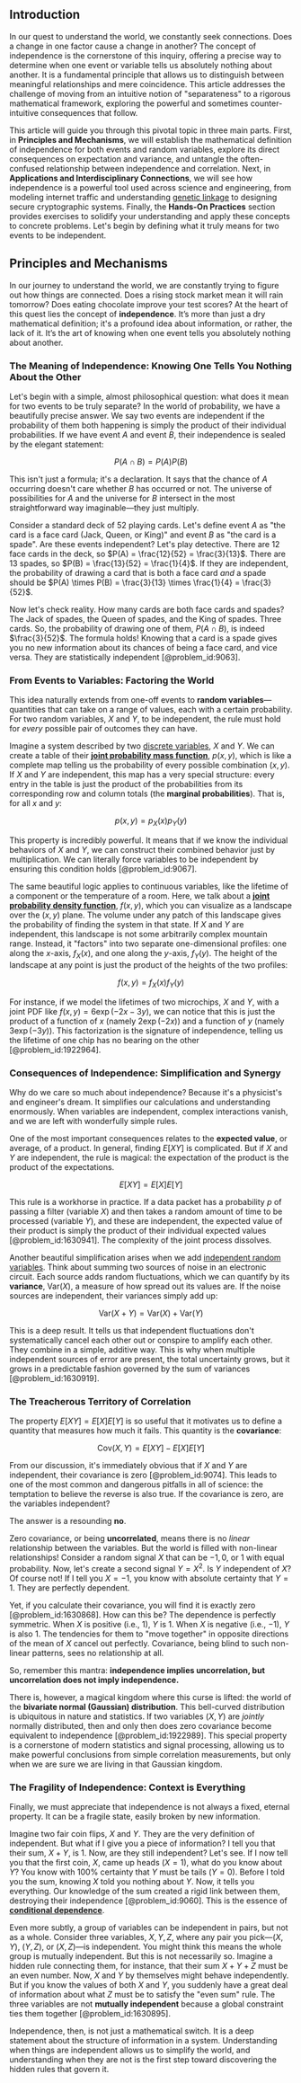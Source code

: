 ## Introduction
In our quest to understand the world, we constantly seek connections. Does a change in one factor cause a change in another? The concept of independence is the cornerstone of this inquiry, offering a precise way to determine when one event or variable tells us absolutely nothing about another. It is a fundamental principle that allows us to distinguish between meaningful relationships and mere coincidence. This article addresses the challenge of moving from an intuitive notion of "separateness" to a rigorous mathematical framework, exploring the powerful and sometimes counter-intuitive consequences that follow.

This article will guide you through this pivotal topic in three main parts. First, in **Principles and Mechanisms**, we will establish the mathematical definition of independence for both events and random variables, explore its direct consequences on expectation and variance, and untangle the often-confused relationship between independence and correlation. Next, in **Applications and Interdisciplinary Connections**, we will see how independence is a powerful tool used across science and engineering, from modeling internet traffic and understanding [genetic linkage](@article_id:137641) to designing secure cryptographic systems. Finally, the **Hands-On Practices** section provides exercises to solidify your understanding and apply these concepts to concrete problems. Let's begin by defining what it truly means for two events to be independent.

## Principles and Mechanisms

In our journey to understand the world, we are constantly trying to figure out how things are connected. Does a rising stock market mean it will rain tomorrow? Does eating chocolate improve your test scores? At the heart of this quest lies the concept of **independence**. It’s more than just a dry mathematical definition; it's a profound idea about information, or rather, the lack of it. It’s the art of knowing when one event tells you absolutely nothing about another.

### The Meaning of Independence: Knowing One Tells You Nothing About the Other

Let's begin with a simple, almost philosophical question: what does it mean for two events to be truly separate? In the world of probability, we have a beautifully precise answer. We say two events are independent if the probability of them both happening is simply the product of their individual probabilities. If we have event $A$ and event $B$, their independence is sealed by the elegant statement:

$$
P(A \cap B) = P(A)P(B)
$$

This isn't just a formula; it's a declaration. It says that the chance of $A$ occurring doesn't care whether $B$ has occurred or not. The universe of possibilities for $A$ and the universe for $B$ intersect in the most straightforward way imaginable—they just multiply.

Consider a standard deck of 52 playing cards. Let's define event $A$ as "the card is a face card (Jack, Queen, or King)" and event $B$ as "the card is a spade". Are these events independent? Let's play detective. There are 12 face cards in the deck, so $P(A) = \frac{12}{52} = \frac{3}{13}$. There are 13 spades, so $P(B) = \frac{13}{52} = \frac{1}{4}$. If they are independent, the probability of drawing a card that is both a face card *and* a spade should be $P(A) \times P(B) = \frac{3}{13} \times \frac{1}{4} = \frac{3}{52}$.

Now let's check reality. How many cards are both face cards and spades? The Jack of spades, the Queen of spades, and the King of spades. Three cards. So, the probability of drawing one of them, $P(A \cap B)$, is indeed $\frac{3}{52}$. The formula holds! Knowing that a card is a spade gives you no new information about its chances of being a face card, and vice versa. They are statistically independent [@problem_id:9063].

### From Events to Variables: Factoring the World

This idea naturally extends from one-off events to **random variables**—quantities that can take on a range of values, each with a certain probability. For two random variables, $X$ and $Y$, to be independent, the rule must hold for *every* possible pair of outcomes they can have.

Imagine a system described by two [discrete variables](@article_id:263134), $X$ and $Y$. We can create a table of their **[joint probability mass function](@article_id:183744)**, $p(x, y)$, which is like a complete map telling us the probability of every possible combination $(x, y)$. If $X$ and $Y$ are independent, this map has a very special structure: every entry in the table is just the product of the probabilities from its corresponding row and column totals (the **marginal probabilities**). That is, for all $x$ and $y$:

$$
p(x, y) = p_X(x) p_Y(y)
$$

This property is incredibly powerful. It means that if we know the individual behaviors of $X$ and $Y$, we can construct their combined behavior just by multiplication. We can literally force variables to be independent by ensuring this condition holds [@problem_id:9067].

The same beautiful logic applies to continuous variables, like the lifetime of a component or the temperature of a room. Here, we talk about a **[joint probability density function](@article_id:177346)**, $f(x, y)$, which you can visualize as a landscape over the $(x, y)$ plane. The volume under any patch of this landscape gives the probability of finding the system in that state. If $X$ and $Y$ are independent, this landscape is not some arbitrarily complex mountain range. Instead, it "factors" into two separate one-dimensional profiles: one along the $x$-axis, $f_X(x)$, and one along the $y$-axis, $f_Y(y)$. The height of the landscape at any point is just the product of the heights of the two profiles:

$$
f(x, y) = f_X(x) f_Y(y)
$$

For instance, if we model the lifetimes of two microchips, $X$ and $Y$, with a joint PDF like $f(x,y) = 6 \exp(-2x - 3y)$, we can notice that this is just the product of a function of $x$ (namely $2\exp(-2x)$) and a function of $y$ (namely $3\exp(-3y)$). This factorization is the signature of independence, telling us the lifetime of one chip has no bearing on the other [@problem_id:1922964].

### Consequences of Independence: Simplification and Synergy

Why do we care so much about independence? Because it's a physicist's and engineer's dream. It simplifies our calculations and understanding enormously. When variables are independent, complex interactions vanish, and we are left with wonderfully simple rules.

One of the most important consequences relates to the **expected value**, or average, of a product. In general, finding $E[XY]$ is complicated. But if $X$ and $Y$ are independent, the rule is magical: the expectation of the product is the product of the expectations.

$$
E[XY] = E[X]E[Y]
$$

This rule is a workhorse in practice. If a data packet has a probability $p$ of passing a filter (variable $X$) and then takes a random amount of time to be processed (variable $Y$), and these are independent, the expected value of their product is simply the product of their individual expected values [@problem_id:1630941]. The complexity of the joint process dissolves.

Another beautiful simplification arises when we add [independent random variables](@article_id:273402). Think about summing two sources of noise in an electronic circuit. Each source adds random fluctuations, which we can quantify by its **variance**, $\text{Var}(X)$, a measure of how spread out its values are. If the noise sources are independent, their variances simply add up:

$$
\text{Var}(X + Y) = \text{Var}(X) + \text{Var}(Y)
$$

This is a deep result. It tells us that independent fluctuations don't systematically cancel each other out or conspire to amplify each other. They combine in a simple, additive way. This is why when multiple independent sources of error are present, the total uncertainty grows, but it grows in a predictable fashion governed by the sum of variances [@problem_id:1630919].

### The Treacherous Territory of Correlation

The property $E[XY] = E[X]E[Y]$ is so useful that it motivates us to define a quantity that measures how much it fails. This quantity is the **covariance**:

$$
\text{Cov}(X, Y) = E[XY] - E[X]E[Y]
$$

From our discussion, it's immediately obvious that if $X$ and $Y$ are independent, their covariance is zero [@problem_id:9074]. This leads to one of the most common and dangerous pitfalls in all of science: the temptation to believe the reverse is also true. If the covariance is zero, are the variables independent?

The answer is a resounding **no**.

Zero covariance, or being **uncorrelated**, means there is no *linear* relationship between the variables. But the world is filled with non-linear relationships! Consider a random signal $X$ that can be $-1, 0,$ or $1$ with equal probability. Now, let's create a second signal $Y = X^2$. Is $Y$ independent of $X$? Of course not! If I tell you $X=-1$, you know with absolute certainty that $Y=1$. They are perfectly dependent.

Yet, if you calculate their covariance, you will find it is exactly zero [@problem_id:1630868]. How can this be? The dependence is perfectly symmetric. When $X$ is positive (i.e., $1$), $Y$ is $1$. When $X$ is negative (i.e., $-1$), $Y$ is also $1$. The tendencies for them to "move together" in opposite directions of the mean of $X$ cancel out perfectly. Covariance, being blind to such non-linear patterns, sees no relationship at all.

So, remember this mantra: **independence implies uncorrelation, but uncorrelation does not imply independence.**

There is, however, a magical kingdom where this curse is lifted: the world of the **bivariate normal (Gaussian) distribution**. This bell-curved distribution is ubiquitous in nature and statistics. If two variables $(X, Y)$ are *jointly* normally distributed, then and only then does zero covariance become equivalent to independence [@problem_id:1922989]. This special property is a cornerstone of modern statistics and signal processing, allowing us to make powerful conclusions from simple correlation measurements, but only when we are sure we are living in that Gaussian kingdom.

### The Fragility of Independence: Context is Everything

Finally, we must appreciate that independence is not always a fixed, eternal property. It can be a fragile state, easily broken by new information.

Imagine two fair coin flips, $X$ and $Y$. They are the very definition of independent. But what if I give you a piece of information? I tell you that their sum, $X+Y$, is 1. Now, are they still independent? Let's see. If I now tell you that the first coin, $X$, came up heads ($X=1$), what do you know about $Y$? You know with 100% certainty that $Y$ must be tails ($Y=0$). Before I told you the sum, knowing $X$ told you nothing about $Y$. Now, it tells you everything. Our knowledge of the sum created a rigid link between them, destroying their independence [@problem_id:9060]. This is the essence of **[conditional dependence](@article_id:267255)**.

Even more subtly, a group of variables can be independent in pairs, but not as a whole. Consider three variables, $X, Y, Z$, where any pair you pick—$(X,Y)$, $(Y,Z)$, or $(X,Z)$—is independent. You might think this means the whole group is mutually independent. But this is not necessarily so. Imagine a hidden rule connecting them, for instance, that their sum $X+Y+Z$ must be an even number. Now, $X$ and $Y$ by themselves might behave independently. But if you know the values of both $X$ and $Y$, you suddenly have a great deal of information about what $Z$ must be to satisfy the "even sum" rule. The three variables are not **mutually independent** because a global constraint ties them together [@problem_id:1630895].

Independence, then, is not just a mathematical switch. It is a deep statement about the structure of information in a system. Understanding when things are independent allows us to simplify the world, and understanding when they are not is the first step toward discovering the hidden rules that govern it.